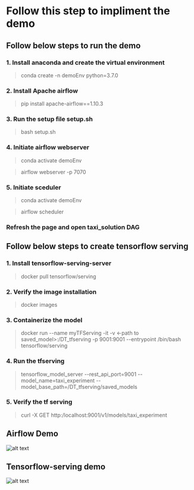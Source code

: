 # Follow this step to impliment the demo

## Follow below steps to run the demo

### 1. Install anaconda and create the virtual environment
> conda create -n demoEnv python=3.7.0

### 2. Install Apache airflow
> pip install apache-airflow==1.10.3

### 3. Run the setup file setup.sh
> bash setup.sh

### 4. Initiate airflow webserver
> conda activate demoEnv

> airflow webserver -p 7070

### 5. Initiate sceduler
> conda activate demoEnv

> airflow scheduler

### Refresh the page and open taxi_solution DAG

## Follow below steps to create tensorflow serving
### 1. Install tensorflow-serving-server
> docker pull tensorflow/serving

### 2. Verify the image installation
> docker images

### 3. Containerize the model
> docker run --name myTFServing -it -v <-path to saved_model>:/DT_tfserving -p 9001:9001 --entrypoint /bin/bash tensorflow/serving

### 4. Run the tfserving
> tensorflow_model_server --rest_api_port=9001 --model_name=taxi_experiment --model_base_path=/DT_tfserving/saved_models

### 5. Verify the tf serving
> curl -X GET http:/localhost:9001/v1/models/taxi_experiment


## Airflow Demo
![alt text](https://github.com/Engineer1999/HTM-MLOps/blob/main/images/Final_DAG.png)


## Tensorflow-serving demo
![alt text](https://github.com/Engineer1999/HTM-MLOps/blob/main/images/serving.png)


